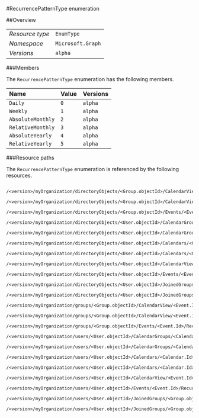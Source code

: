 #RecurrencePatternType enumeration

 



##Overview

|  |  | 
| :-- | :-- | 
| _Resource type_ | `EnumType` | 
| _Namespace_ | `Microsoft.Graph` | 
| _Versions_ | `alpha` | 


###Members

The `RecurrencePatternType` enumeration has the following members. 

| Name | Value | Versions | 
| :-- | :-- | :-- | 
| `Daily` | `0` | `alpha` | 
| `Weekly` | `1` | `alpha` | 
| `AbsoluteMonthly` | `2` | `alpha` | 
| `RelativeMonthly` | `3` | `alpha` | 
| `AbsoluteYearly` | `4` | `alpha` | 
| `RelativeYearly` | `5` | `alpha` | 


###Resource paths

The `RecurrencePatternType` enumeration is referenced by the following resources. 

```
	/<version>/myOrganization/directoryObjects/<Group.objectId>/CalendarView/<Event.Id>/Instances/<Event.Id>/Recurrence/Pattern/Type
	/<version>/myOrganization/directoryObjects/<Group.objectId>/CalendarView/<Event.Id>/Recurrence/Pattern/Type
	/<version>/myOrganization/directoryObjects/<Group.objectId>/Events/<Event.Id>/Recurrence/Pattern/Type
	/<version>/myOrganization/directoryObjects/<User.objectId>/CalendarGroups/<CalendarGroup.Id>/Calendars/<Calendar.Id>/CalendarView/<Event.Id>/Recurrence/Pattern/Type
	/<version>/myOrganization/directoryObjects/<User.objectId>/CalendarGroups/<CalendarGroup.Id>/Calendars/<Calendar.Id>/Events/<Event.Id>/Recurrence/Pattern/Type
	/<version>/myOrganization/directoryObjects/<User.objectId>/Calendars/<Calendar.Id>/CalendarView/<Event.Id>/Recurrence/Pattern/Type
	/<version>/myOrganization/directoryObjects/<User.objectId>/Calendars/<Calendar.Id>/Events/<Event.Id>/Recurrence/Pattern/Type
	/<version>/myOrganization/directoryObjects/<User.objectId>/CalendarView/<Event.Id>/Recurrence/Pattern/Type
	/<version>/myOrganization/directoryObjects/<User.objectId>/Events/<Event.Id>/Recurrence/Pattern/Type
	/<version>/myOrganization/directoryObjects/<User.objectId>/JoinedGroups/<Group.objectId>/CalendarView/<Event.Id>/Recurrence/Pattern/Type
	/<version>/myOrganization/directoryObjects/<User.objectId>/JoinedGroups/<Group.objectId>/Events/<Event.Id>/Recurrence/Pattern/Type
	/<version>/myOrganization/groups/<Group.objectId>/CalendarView/<Event.Id>/Instances/<Event.Id>/Recurrence/Pattern/Type
	/<version>/myOrganization/groups/<Group.objectId>/CalendarView/<Event.Id>/Recurrence/Pattern/Type
	/<version>/myOrganization/groups/<Group.objectId>/Events/<Event.Id>/Recurrence/Pattern/Type
	/<version>/myOrganization/users/<User.objectId>/CalendarGroups/<CalendarGroup.Id>/Calendars/<Calendar.Id>/CalendarView/<Event.Id>/Recurrence/Pattern/Type
	/<version>/myOrganization/users/<User.objectId>/CalendarGroups/<CalendarGroup.Id>/Calendars/<Calendar.Id>/Events/<Event.Id>/Recurrence/Pattern/Type
	/<version>/myOrganization/users/<User.objectId>/Calendars/<Calendar.Id>/CalendarView/<Event.Id>/Recurrence/Pattern/Type
	/<version>/myOrganization/users/<User.objectId>/Calendars/<Calendar.Id>/Events/<Event.Id>/Recurrence/Pattern/Type
	/<version>/myOrganization/users/<User.objectId>/CalendarView/<Event.Id>/Recurrence/Pattern/Type
	/<version>/myOrganization/users/<User.objectId>/Events/<Event.Id>/Recurrence/Pattern/Type
	/<version>/myOrganization/users/<User.objectId>/JoinedGroups/<Group.objectId>/CalendarView/<Event.Id>/Recurrence/Pattern/Type
	/<version>/myOrganization/users/<User.objectId>/JoinedGroups/<Group.objectId>/Events/<Event.Id>/Recurrence/Pattern/Type
```





<!-- {
"type": "#page.annotation",
"tocPath": "EnumType/RecurrencePatternType",
"tocItems": {
	"EnumType/RecurrencePatternType/Overview": "#overview",
	"EnumType/RecurrencePatternType/Operations": "#operations"
}
"section": "documentation"
} -->